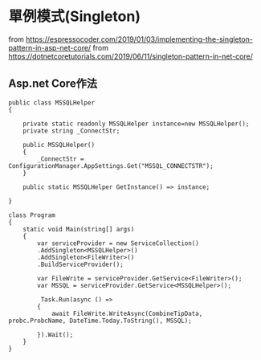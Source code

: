 # 單例模式(Singleton)
from https://espressocoder.com/2019/01/03/implementing-the-singleton-pattern-in-asp-net-core/
from https://dotnetcoretutorials.com/2019/06/11/singleton-pattern-in-net-core/

## Asp.net Core作法

    public class MSSQLHelper 
    {

        private static readonly MSSQLHelper instance=new MSSQLHelper();
        private string _ConnectStr;

        public MSSQLHelper()
        {            
            _ConnectStr = ConfigurationManager.AppSettings.Get("MSSQL_CONNECTSTR");
        }

        public static MSSQLHelper GetInstance() => instance;
        
    }
    
    class Program
    {
        static void Main(string[] args)
        {
            var serviceProvider = new ServiceCollection()            
            .AddSingleton<MSSQLHelper>()
            .AddSingleton<FileWriter>()
            .BuildServiceProvider();            

            var FileWrite = serviceProvider.GetService<FileWriter>();
            var MSSQL = serviceProvider.GetService<MSSQLHelper>();
            
             Task.Run(async () =>
            {
                await FileWrite.WriteAsync(CombineTipData, probc.ProbcName, DateTime.Today.ToString(), MSSQL);               

            }).Wait();
        }
    }
